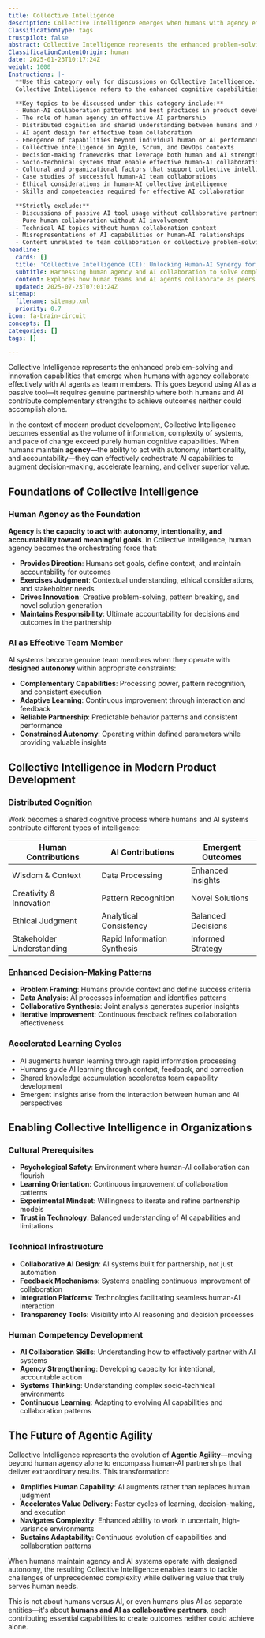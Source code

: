 ```yaml
---
title: Collective Intelligence
description: Collective Intelligence emerges when humans with agency effectively collaborate with AI agents, leveraging distributed cognition and shared understanding to generate superior outcomes beyond individual capabilities in complex socio-technical environments.
ClassificationType: tags
trustpilot: false
abstract: Collective Intelligence represents the enhanced problem-solving and innovation capabilities that emerge when humans with agency effectively collaborate with AI agents as team members. This concept goes beyond traditional human collaboration to encompass human-AI partnerships where both parties contribute complementary strengths—human creativity, judgment, and contextual understanding combined with AI processing power, pattern recognition, and consistent execution. Unlike passive tool usage, Collective Intelligence requires humans to have genuine agency and AI systems to operate with designed autonomy within appropriate constraints. The resulting synergy enables teams to navigate complex socio-technical environments, make more informed decisions, and deliver superior outcomes that neither humans nor AI could achieve independently. This form of agentic agility is essential for modern product development, where the volume and complexity of information, rapid change cycles, and need for continuous adaptation exceed purely human cognitive capabilities. By cultivating Collective Intelligence, organisations can harness the full potential of human-AI collaboration, transforming how value is created and delivered in digital product development.
ClassificationContentOrigin: human
date: 2025-01-23T10:17:24Z
weight: 1000
Instructions: |-
  **Use this category only for discussions on Collective Intelligence.**  
  Collective Intelligence refers to the enhanced cognitive capabilities and outcomes that emerge when humans with agency collaborate effectively with AI agents as team members. This concept encompasses human-AI partnerships where both contribute complementary strengths to solve complex problems, make informed decisions, and deliver superior results in socio-technical environments.

  **Key topics to be discussed under this category include:**
  - Human-AI collaboration patterns and best practices in product development
  - The role of human agency in effective AI partnership
  - Distributed cognition and shared understanding between humans and AI
  - AI agent design for effective team collaboration
  - Emergence of capabilities beyond individual human or AI performance
  - Collective intelligence in Agile, Scrum, and DevOps contexts
  - Decision-making frameworks that leverage both human and AI strengths
  - Socio-technical systems that enable effective human-AI collaboration
  - Cultural and organizational factors that support collective intelligence
  - Case studies of successful human-AI team collaborations
  - Ethical considerations in human-AI collective intelligence
  - Skills and competencies required for effective AI collaboration

  **Strictly exclude:**
  - Discussions of passive AI tool usage without collaborative partnership
  - Pure human collaboration without AI involvement
  - Technical AI topics without human collaboration context
  - Misrepresentations of AI capabilities or human-AI relationships
  - Content unrelated to team collaboration or collective problem-solving
headline:
  cards: []
  title: 'Collective Intelligence (CI): Unlocking Human-AI Synergy for Superior Product Innovation'
  subtitle: Harnessing human agency and AI collaboration to solve complex problems, accelerate learning, and drive innovation in modern product development teams
  content: Explores how human teams and AI agents collaborate as peers to solve complex problems, enhance decision-making, and accelerate learning. Covers distributed cognition, agency, adaptive practices, feedback loops, and the cultural, technical, and organizational enablers required for effective human-AI partnerships in dynamic product development environments.
  updated: 2025-07-23T07:01:24Z
sitemap:
  filename: sitemap.xml
  priority: 0.7
icon: fa-brain-circuit
concepts: []
categories: []
tags: []

---
```

Collective Intelligence represents the enhanced problem-solving and innovation capabilities that emerge when humans with agency collaborate effectively with AI agents as team members. This goes beyond using AI as a passive tool—it requires genuine partnership where both humans and AI contribute complementary strengths to achieve outcomes neither could accomplish alone.

In the context of modern product development, Collective Intelligence becomes essential as the volume of information, complexity of systems, and pace of change exceed purely human cognitive capabilities. When humans maintain **agency**—the ability to act with autonomy, intentionality, and accountability—they can effectively orchestrate AI capabilities to augment decision-making, accelerate learning, and deliver superior value.

## Foundations of Collective Intelligence

### Human Agency as the Foundation
**Agency** is **the capacity to act with autonomy, intentionality, and accountability toward meaningful goals**. In Collective Intelligence, human agency becomes the orchestrating force that:

- **Provides Direction**: Humans set goals, define context, and maintain accountability for outcomes
- **Exercises Judgment**: Contextual understanding, ethical considerations, and stakeholder needs
- **Drives Innovation**: Creative problem-solving, pattern breaking, and novel solution generation
- **Maintains Responsibility**: Ultimate accountability for decisions and outcomes in the partnership

### AI as Effective Team Member
AI systems become genuine team members when they operate with **designed autonomy** within appropriate constraints:

- **Complementary Capabilities**: Processing power, pattern recognition, and consistent execution
- **Adaptive Learning**: Continuous improvement through interaction and feedback
- **Reliable Partnership**: Predictable behavior patterns and consistent performance
- **Constrained Autonomy**: Operating within defined parameters while providing valuable insights

## Collective Intelligence in Modern Product Development

### Distributed Cognition
Work becomes a shared cognitive process where humans and AI systems contribute different types of intelligence:

| Human Contributions | AI Contributions | Emergent Outcomes |
|-------------------|------------------|-------------------|
| Wisdom & Context | Data Processing | Enhanced Insights |
| Creativity & Innovation | Pattern Recognition | Novel Solutions |
| Ethical Judgment | Analytical Consistency | Balanced Decisions |
| Stakeholder Understanding | Rapid Information Synthesis | Informed Strategy |

### Enhanced Decision-Making Patterns
- **Problem Framing**: Humans provide context and define success criteria
- **Data Analysis**: AI processes information and identifies patterns
- **Collaborative Synthesis**: Joint analysis generates superior insights
- **Iterative Improvement**: Continuous feedback refines collaboration effectiveness

### Accelerated Learning Cycles
- AI augments human learning through rapid information processing
- Humans guide AI learning through context, feedback, and correction
- Shared knowledge accumulation accelerates team capability development
- Emergent insights arise from the interaction between human and AI perspectives

## Enabling Collective Intelligence in Organizations

### Cultural Prerequisites
- **Psychological Safety**: Environment where human-AI collaboration can flourish
- **Learning Orientation**: Continuous improvement of collaboration patterns
- **Experimental Mindset**: Willingness to iterate and refine partnership models
- **Trust in Technology**: Balanced understanding of AI capabilities and limitations

### Technical Infrastructure
- **Collaborative AI Design**: AI systems built for partnership, not just automation
- **Feedback Mechanisms**: Systems enabling continuous improvement of collaboration
- **Integration Platforms**: Technologies facilitating seamless human-AI interaction
- **Transparency Tools**: Visibility into AI reasoning and decision processes

### Human Competency Development
- **AI Collaboration Skills**: Understanding how to effectively partner with AI systems
- **Agency Strengthening**: Developing capacity for intentional, accountable action
- **Systems Thinking**: Understanding complex socio-technical environments
- **Continuous Learning**: Adapting to evolving AI capabilities and collaboration patterns

## The Future of Agentic Agility

Collective Intelligence represents the evolution of **Agentic Agility**—moving beyond human agency alone to encompass human-AI partnerships that deliver extraordinary results. This transformation:

- **Amplifies Human Capability**: AI augments rather than replaces human judgment
- **Accelerates Value Delivery**: Faster cycles of learning, decision-making, and execution
- **Navigates Complexity**: Enhanced ability to work in uncertain, high-variance environments
- **Sustains Adaptability**: Continuous evolution of capabilities and collaboration patterns

When humans maintain agency and AI systems operate with designed autonomy, the resulting Collective Intelligence enables teams to tackle challenges of unprecedented complexity while delivering value that truly serves human needs.

This is not about humans versus AI, or even humans plus AI as separate entities—it's about **humans and AI as collaborative partners**, each contributing essential capabilities to create outcomes neither could achieve alone.
